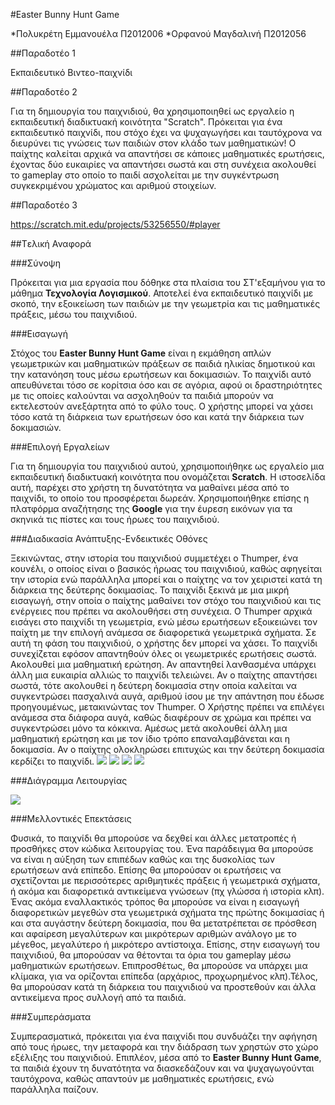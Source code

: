 ﻿#Easter Bunny Hunt Game

*Πολυκρέτη Εμμανουέλα Π2012006
*Ορφανού Μαγδαλινή    Π2012056

##Παραδοτέο 1

Εκπαιδευτικό Βιντεο-παιχνίδι

##Παραδοτέο 2

Για τη δημιουργία του παιχνιδιού, θα χρησιμοποιηθεί ως εργαλείο η εκπαιδευτική διαδικτυακή κοινότητα "Scratch".
Πρόκειται για ένα εκπαιδευτικό παιχνίδι, που στόχο έχει να ψυχαγωγήσει και ταυτόχρονα να διευρύνει τις γνώσεις των παιδιών στον κλάδο των μαθηματικών!
Ο παίχτης καλείται αρχικά να απαντήσει σε κάποιες μαθηματικές ερωτήσεις, έχοντας δύο ευκαιρίες να απαντήσει σωστά και στη συνέχεια ακολουθεί το gameplay στο οποίο το παιδί ασχολείται με την συγκέντρωση συγκεκριμένου χρώματος και αριθμού στοιχείων.

##Παραδοτέο 3

https://scratch.mit.edu/projects/53256550/#player

##Tελική Αναφορά

###Σύνοψη

Πρόκειται για μια εργασία που δόθηκε στα πλαίσια του ΣΤ'εξαμήνου για το μάθημα **Τεχνολογία Λογισμικού**. Αποτελεί ένα εκπαιδευτικό παιχνίδι με σκοπό, την εξοικείωση των παιδιών με την γεωμετρία και τις μαθηματικές πράξεις, μέσω του παιχνιδιού.

###Εισαγωγή

Στόχος του **Easter Bunny Hunt Game** είναι η εκμάθηση απλών γεωμετρικών και μαθηματικών πράξεων σε παιδιά ηλικίας δημοτικού και την κατανόηση τους μέσω ερωτήσεων και δοκιμασιών.
Το παιχνίδι αυτό απευθύνεται τόσο σε κορίτσια όσο και σε αγόρια, αφού οι δραστηριότητες με τις οποίες καλούνται να ασχοληθούν τα παιδιά μπορούν να εκτελεστούν ανεξάρτητα από το φύλο τους.
Ο χρήστης μπορεί να χάσει τόσο κατά τη διάρκεια των ερωτήσεων όσο και κατά την διάρκεια των δοκιμασιών.

###Επιλογή Εργαλείων

Για τη δημιουργία του παιχνιδιού αυτού, χρησιμοποιήθηκε ως εργαλείο μια εκπαιδευτική διαδικτυακή κοινότητα που ονομάζεται **Scratch**. Η ιστοσελίδα αυτή, παρέχει στο χρήστη τη δυνατότητα να μαθαίνει μέσα από το παιχνίδι, το οποίο του προσφέρεται δωρεάν. Χρησιμοποιήθηκε επίσης η πλατφόρμα αναζήτησης της **Google** για την έυρεση εικόνων για τα σκηνικά τις πίστες και τους ήρωες του παιχνιδιού.

###Διαδικασία Ανάπτυξης-Ενδεικτικές Οθόνες

Ξεκινώντας, στην ιστορία του παιχνιδιού συμμετέχει ο Thumper, ένα κουνέλι, ο οποίος είναι ο βασικός ήρωας του παιχνιδιού, καθώς αφηγείται την ιστορία ενώ παράλληλα μπορεί και ο παίχτης να τον χειριστεί κατά τη διάρκεια της δεύτερης δοκιμασίας.
Το παιχνίδι ξεκινά με μια μικρή εισαγωγή, στην οποία ο παίχτης μαθαίνει τον στόχο του παιχνιδιού και τις ενέργειες που πρέπει να ακολουθήσει στη συνέχεια.
Ο Thumper αρχικά εισάγει στο παιχνίδι τη γεωμετρία, ενώ μέσω ερωτήσεων εξοικειώνει τον παίχτη με την επιλογή ανάμεσα σε διαφορετικά γεωμετρικά σχήματα.
Σε αυτή τη φάση του παιχνιδιού, ο χρήστης δεν μπορεί να χάσει. Το παιχνίδι συνεχίζεται εφόσον απαντηθούν όλες οι γεωμετρικές ερωτήσεις σωστά.
Ακολουθεί μια μαθηματική ερώτηση.
Αν απαντηθεί λανθασμένα υπάρχει άλλη μια ευκαιρία αλλιώς το παιχνίδι τελειώνει. Αν ο παίχτης απαντήσει σωστά, τότε ακολουθεί η δεύτερη δοκιμασία στην οποία καλείται να συγκεντρώσει πασχαλινά αυγά, αριθμού ίσου με την απάντηση που έδωσε προηγουμένως, μετακινώντας τον Thumper. Ο Χρήστης πρέπει να επιλέγει ανάμεσα στα διάφορα αυγά, καθώς διαφέρουν σε χρώμα και πρέπει να συγκεντρώσει μόνο τα κόκκινα.
Αμέσως μετά ακολουθεί άλλη μια μαθηματική ερώτηση και με τον ίδιο τρόπο επαναλαμβάνεται και η δοκιμασία. Αν ο παίχτης ολοκληρώσει επιτυχώς και την δεύτερη δοκιμασία κερδίζει το παιχνίδι.
![](https://github.com/courses-ionio/sw/blob/master/projects_2015/%CE%A02012006-%CE%A02012056/img/1.png)
![](https://github.com/courses-ionio/sw/blob/master/projects_2015/%CE%A02012006-%CE%A02012056/img/2.png)
![](https://github.com/courses-ionio/sw/blob/master/projects_2015/%CE%A02012006-%CE%A02012056/img/3.png)
![](https://github.com/courses-ionio/sw/blob/master/projects_2015/%CE%A02012006-%CE%A02012056/img/4.png)

###Διάγραμμα Λειτουργίας

![](https://github.com/courses-ionio/sw/blob/master/projects_2015/%CE%A02012006-%CE%A02012056/img/5.png)

###Μελλοντικές Επεκτάσεις

Φυσικά, το παιχνίδι θα μπορούσε να δεχθεί και άλλες μετατροπές ή προσθήκες στον κώδικα λειτουργίας του. Ένα παράδειγμα θα μπορούσε να είναι η αύξηση των επιπέδων καθώς και της δυσκολίας των ερωτήσεων ανά επίπεδο. Επίσης θα μπορούσαν οι ερωτήσεις να σχετίζονται με περισσότερες αριθμητικές πράξεις ή γεωμετρικά σχήματα, ή ακόμα και διαφορετικά αντικείμενα γνώσεων (πχ γλώσσα ή ιστορία κλπ).
Ένας ακόμα εναλλακτικός τρόπος θα μπορούσε να είναι η εισαγωγή διαφορετικών μεγεθών στα γεωμετρικά σχήματα της πρώτης δοκιμασίας ή και στα αυγάστην δεύτερη δοκιμασία, που θα μετατρέπεται σε πρόσθεση και αφαίρεση μεγαλύτερων και μικρότερων αριθμών ανάλογο με το μέγεθος, μεγαλύτερο ή μικρότερο αντίστοιχα. Επίσης, στην εισαγωγή του παιχνιδιού, θα μπορούσαν να θέτονται τα όρια του gameplay μέσω μαθηματικών ερωτήσεων.
Επιπροσθέτως, θα μπορούσε να υπάρχει μια κλίμακα, για να ορίζονται επίπεδα (αρχάριος, προχωρημένος κλπ).Τέλος, θα μπορούσαν κατά τη διάρκεια του παιχνιδιού να προστεθούν και άλλα αντικείμενα προς συλλογή από τα παιδιά.

###Συμπεράσματα

Συμπερασματικά, πρόκειται για ένα παιχνίδι που συνδυάζει την αφήγηση από τους ήρωες, την μεταφορά και την διάδραση των χρηστών στο χώρο εξέλιξης του παιχνιδιού. Επιπλέον, μέσα από το **Easter Bunny Hunt Game**, τα παιδιά έχουν τη δυνατότητα να διασκεδάζουν και να ψυχαγωγούνται ταυτόχρονα, καθώς απαντούν με μαθηματικές ερωτήσεις, ενώ παράλληλα παίζουν.